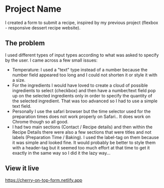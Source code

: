 # Project Name

I created a form to submit a recipe, inspired by my previous project (flexbox - responsive dessert recipe website).

## The problem

I used different types of input types according to what was asked to specify by the user. I came across a few small issues:
- Temperature: I used a "text" type instead of a number because the number field appeared too long and I could not shorten it or style it with a size.
- For the ingredients I would have loved to create a cloud of possible ingredients to select (checkbox) and then have a number/text field pop up on the selected ingredients only in order to specify the quantity of the selected ingredient. That was too advanced so I had to use a simple text field.
- Personally I use the safari browser but the time selector used for the preparation times does not work properly on Safari.. It does work on Chrome though so all good.
- I had two main sections (Contact / Recipe details) and then within the Recipe Details there were also a few sections that were titles and not labels (Preparation Time / Baking). I used the label-tag on them because it was simple and looked fine. It would probably be better to style them with a header-tag but it seemed too much effort at that time to get it exactly in the same way so I did it the lazy way...

## View it live

https://cherry-on-top-form.netlify.app
